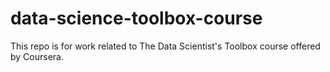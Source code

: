 # data-science-toolbox-course
This repo is for work related to The Data Scientist's Toolbox course offered by Coursera.

